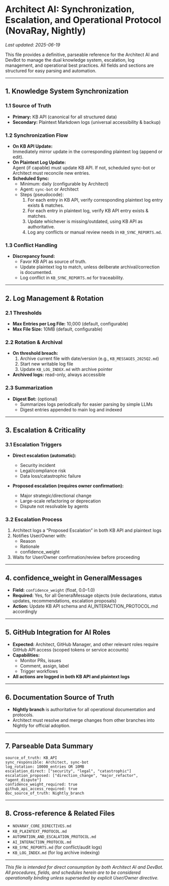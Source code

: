 # Architect AI: Synchronization, Escalation, and Operational Protocol (NovaRay, Nightly)

_Last updated: 2025-06-19_

This file provides a definitive, parseable reference for the Architect AI and DevBot to manage the dual knowledge system, escalation, log management, and operational best practices. All fields and sections are structured for easy parsing and automation.

---

## 1. Knowledge System Synchronization

### 1.1 Source of Truth

- **Primary:** KB API (canonical for all structured data)
- **Secondary:** Plaintext Markdown logs (universal accessibility & backup)

### 1.2 Synchronization Flow

- **On KB API Update:**  
  Immediately mirror update in the corresponding plaintext log (append or edit).
- **On Plaintext Log Update:**  
  Agent (if capable) must update KB API. If not, scheduled sync-bot or Architect must reconcile new entries.
- **Scheduled Sync:**  
  - Minimum: daily (configurable by Architect)
  - Agent: `sync-bot` or Architect
  - Steps (pseudocode):
    1. For each entry in KB API, verify corresponding plaintext log entry exists & matches.
    2. For each entry in plaintext log, verify KB API entry exists & matches.
    3. Update whichever is missing/outdated, using KB API as authoritative.
    4. Log any conflicts or manual review needs in `KB_SYNC_REPORTS.md`.

### 1.3 Conflict Handling

- **Discrepancy found:**  
  - Favor KB API as source of truth.
  - Update plaintext log to match, unless deliberate archival/correction is documented.
  - Log conflict in `KB_SYNC_REPORTS.md` for traceability.

---

## 2. Log Management & Rotation

### 2.1 Thresholds

- **Max Entries per Log File:** 10,000 (default, configurable)
- **Max File Size:** 10MB (default, configurable)

### 2.2 Rotation & Archival

- **On threshold breach:**  
  1. Archive current file with date/version (e.g., `KB_MESSAGES_2025Q2.md`)
  2. Start new writable log file
  3. Update `KB_LOG_INDEX.md` with archive pointer
- **Archived logs:** read-only, always accessible

### 2.3 Summarization

- **Digest Bot:** (optional)  
  - Summarizes logs periodically for easier parsing by simple LLMs
  - Digest entries appended to main log and indexed

---

## 3. Escalation & Criticality

### 3.1 Escalation Triggers

- **Direct escalation (automatic):**
  - Security incident
  - Legal/compliance risk
  - Data loss/catastrophic failure

- **Proposed escalation (requires owner confirmation):**
  - Major strategic/directional change
  - Large-scale refactoring or deprecation
  - Dispute not resolvable by agents

### 3.2 Escalation Process

1. Architect logs a “Proposed Escalation” in both KB API and plaintext logs
2. Notifies User/Owner with:
   - Reason
   - Rationale
   - confidence_weight
3. Waits for User/Owner confirmation/review before proceeding

---

## 4. confidence_weight in GeneralMessages

- **Field:** `confidence_weight` (float, 0.0–1.0)
- **Required:** Yes, for all GeneralMessage objects (role declarations, status updates, recommendations, escalation proposals)
- **Action:** Update KB API schema and AI_INTERACTION_PROTOCOL.md accordingly

---

## 5. GitHub Integration for AI Roles

- **Expected:** Architect, GitHub Manager, and other relevant roles require GitHub API access (scoped tokens or service accounts)
- **Capabilities:**  
  - Monitor PRs, issues
  - Comment, assign, label
  - Trigger workflows
- **All actions are logged in both KB API and plaintext logs**

---

## 6. Documentation Source of Truth

- **Nightly branch** is authoritative for all operational documentation and protocols.
- Architect must resolve and merge changes from other branches into Nightly for official adoption.

---

## 7. Parseable Data Summary

```
source_of_truth: KB_API
sync_responsible: Architect, sync-bot
log_rotation: 10000_entries OR 10MB
escalation_direct: ["security", "legal", "catastrophic"]
escalation_proposed: ["direction_change", "major_refactor", "agent_dispute"]
confidence_weight_required: true
github_api_access_required: true
doc_source_of_truth: Nightly_branch
```

---

## 8. Cross-reference & Related Files

- `NOVARAY_CORE_DIRECTIVES.md`
- `KB_PLAINTEXT_PROTOCOL.md`
- `AUTOMATION_AND_ESCALATION_PROTOCOL.md`
- `AI_INTERACTION_PROTOCOL.md`
- `KB_SYNC_REPORTS.md` (for conflict/audit logs)
- `KB_LOG_INDEX.md` (for log archive indexing)

---

_This file is intended for direct consumption by both Architect AI and DevBot. All procedures, fields, and schedules herein are to be considered operationally binding unless superseded by explicit User/Owner directive._